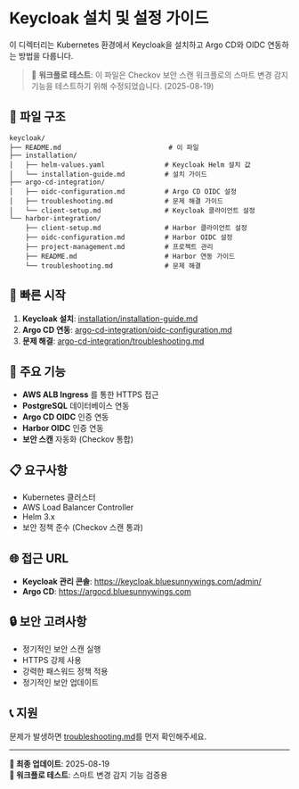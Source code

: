# Keycloak 설치 및 설정 가이드

이 디렉터리는 Kubernetes 환경에서 Keycloak을 설치하고 Argo CD와 OIDC 연동하는 방법을 다룹니다.

> 🧪 **워크플로 테스트**: 이 파일은 Checkov 보안 스캔 워크플로의 스마트 변경 감지 기능을 테스트하기 위해 수정되었습니다. (2025-08-19)

## 📁 파일 구조

```
keycloak/
├── README.md                           # 이 파일
├── installation/
│   ├── helm-values.yaml               # Keycloak Helm 설치 값
│   └── installation-guide.md          # 설치 가이드
├── argo-cd-integration/
│   ├── oidc-configuration.md          # Argo CD OIDC 설정
│   ├── troubleshooting.md             # 문제 해결 가이드
│   └── client-setup.md                # Keycloak 클라이언트 설정
└── harbor-integration/
    ├── client-setup.md                # Harbor 클라이언트 설정
    ├── oidc-configuration.md          # Harbor OIDC 설정
    ├── project-management.md          # 프로젝트 관리
    ├── README.md                      # Harbor 연동 가이드
    └── troubleshooting.md             # 문제 해결
```

## 🚀 빠른 시작

1. **Keycloak 설치**: [installation/installation-guide.md](installation/installation-guide.md)
2. **Argo CD 연동**: [argo-cd-integration/oidc-configuration.md](argo-cd-integration/oidc-configuration.md)
3. **문제 해결**: [argo-cd-integration/troubleshooting.md](argo-cd-integration/troubleshooting.md)

## 🔧 주요 기능

- **AWS ALB Ingress** 를 통한 HTTPS 접근
- **PostgreSQL** 데이터베이스 연동
- **Argo CD OIDC** 인증 연동
- **Harbor OIDC** 인증 연동
- **보안 스캔** 자동화 (Checkov 통합)

## 📋 요구사항

- Kubernetes 클러스터
- AWS Load Balancer Controller
- Helm 3.x
- 보안 정책 준수 (Checkov 스캔 통과)

## 🌐 접근 URL

- **Keycloak 관리 콘솔**: https://keycloak.bluesunnywings.com/admin/
- **Argo CD**: https://argocd.bluesunnywings.com

## 🔒 보안 고려사항

- 정기적인 보안 스캔 실행
- HTTPS 강제 사용
- 강력한 패스워드 정책 적용
- 정기적인 보안 업데이트

## 📞 지원

문제가 발생하면 [troubleshooting.md](argo-cd-integration/troubleshooting.md)를 먼저 확인해주세요.

---

**📅 최종 업데이트**: 2025-08-19  
**🔧 워크플로 테스트**: 스마트 변경 감지 기능 검증용